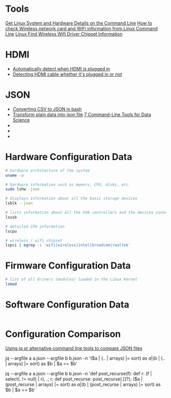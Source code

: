 
# Tools
[Get Linux System and Hardware Details on the Command Line](https://vitux.com/get-linux-system-and-hardware-details-on-the-command-line/)
[How to check Wireless network card and WiFi information from Linux Command Line](https://www.2daygeek.com/linux-find-out-wireless-network-wifi-speed-signal-strength-quality/)
[Linux Find Wireless Wifi Driver Chipset Information](https://www.cyberciti.biz/faq/linux-find-wireless-driver-chipset/)

# HDMI
* [Automatically detect when HDMI is plugged in](https://stackoverflow.com/questions/47960344/automatically-detect-when-hdmi-is-plugged-in/47964800)
* [Detecting HDMI cable whether it's plugged in or not](https://bbs.archlinux.org/viewtopic.php?id=133921)

# JSON
* [Converting CSV to JSON in bash](https://stackoverflow.com/questions/44780761/converting-csv-to-json-in-bash)
* [Transform plain data into json file](https://unix.stackexchange.com/questions/370032/transform-plain-data-into-json-file)
[7 Command-Line Tools for Data Science](https://www.datascienceworkshops.com/blog/seven-command-line-tools-for-data-science/)
* []()
* []()
* []()

# Hardware Configuration Data

```bash
# hardware architecture of the system
uname -a

# hardware information such as memory, CPU, disks, etc.
sudo lshw -json

# displays information about all the basic storage devices
lsblk --json

# lists information about all the USB controllers and the devices connected
lsusb

# detailed CPU information
lscpu

# wireless / wifi chipset
lspci | egrep -i 'wifi|wireless|intel|broadcom|realtek'
```

# Firmware Configuration Data
```bash
# list of all drivers (modules) loaded in the Linux Kernel
lsmod
```

# Software Configuration Data
```bash
```


# Configuration Comparison
[Using jq or alternative command line tools to compare JSON files](https://stackoverflow.com/questions/31930041/using-jq-or-alternative-command-line-tools-to-compare-json-files)

jq --argfile a a.json --argfile b b.json -n '($a | (.. | arrays) |= sort) as $a | ($b | (.. | arrays) |= sort) as $b | $a == $b'

jq --argfile a a.json --argfile b b.json -n 'def post_recurse(f): def r: (f | select(. != null) | r), .; r; def post_recurse: post_recurse(.[]?); ($a | (post_recurse | arrays) |= sort) as $a | ($b | (post_recurse | arrays) |= sort) as $b | $a == $b'
